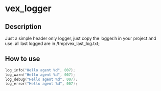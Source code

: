 # vex_logger

## Description

Just a simple header only logger, just copy the logger.h in your project and use.
all last logged are in /tmp/vex_last_log.txt;

## How to use

```cpp
log_info("Hello agent %d", 007);
log_warn("Hello agent %d", 007);
log_debug("Hello agent %d", 007);
log_error("Hello agent %d", 007);

```


